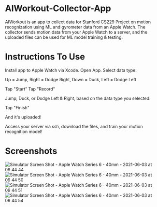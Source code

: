 # AIWorkout-Collector-App
AIWorkout is an app to collect data for Stanford CS229 Project on motion recognization using ML and gyrometer data from an Apple Watch.
The collector sends motion data from your Apple Watch to a server, and the uploaded files can be used for ML model training & testing.

# Instructions To Use

Install app to Apple Watch via Xcode.
Open App.
Select data type: 

Up = Jump, 
Right = Dodge Right,
Down = Duck,
Left = Dodge Left

Tap "Start"
Tap "Record"

Jump, Duck, or Dodge Left & Right, based on the data type you selected.

Tap "Finish"

And it's uploaded!

Access your server via ssh, download the files, and train your motion recognition model!

# Screenshots
![Simulator Screen Shot - Apple Watch Series 6 - 40mm - 2021-06-03 at 09 44 44](https://user-images.githubusercontent.com/65321521/120681727-87d14a00-c450-11eb-9c60-3b894b1d6932.png)
![Simulator Screen Shot - Apple Watch Series 6 - 40mm - 2021-06-03 at 09 44 50](https://user-images.githubusercontent.com/65321521/120681730-8869e080-c450-11eb-8461-b091ca6e784c.png)
![Simulator Screen Shot - Apple Watch Series 6 - 40mm - 2021-06-03 at 09 44 51](https://user-images.githubusercontent.com/65321521/120681732-89027700-c450-11eb-95b0-3fe38e296993.png)
![Simulator Screen Shot - Apple Watch Series 6 - 40mm - 2021-06-03 at 09 44 54](https://user-images.githubusercontent.com/65321521/120681733-89027700-c450-11eb-894f-832a90e7ed63.png)
